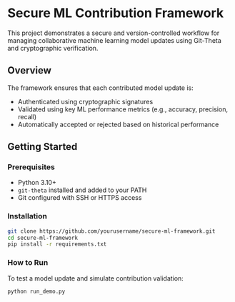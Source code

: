 # Secure ML Contribution Framework

This project demonstrates a secure and version-controlled workflow for managing collaborative machine learning model updates using Git-Theta and cryptographic verification.

## Overview

The framework ensures that each contributed model update is:
- Authenticated using cryptographic signatures
- Validated using key ML performance metrics (e.g., accuracy, precision, recall)
- Automatically accepted or rejected based on historical performance

## Getting Started

### Prerequisites
- Python 3.10+
- `git-theta` installed and added to your PATH
- Git configured with SSH or HTTPS access

### Installation
```bash
git clone https://github.com/yourusername/secure-ml-framework.git
cd secure-ml-framework
pip install -r requirements.txt
```
### How to Run
To test a model update and simulate contribution validation:
```bash
python run_demo.py
```